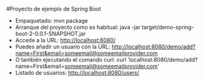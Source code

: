 #Proyecto de ejemplo de Spring Boot

- Empaquetado: mvn package
- Arranque del proyecto como es habitual: java -jar target/demo-spring-boot-2-0.0.1-SNAPSHOT.jar
- Accede a la URL: [http://localhost:8080/](http://localhost:8080/)
- Puedes añadir un usuario con la URL: [http://localhost:8080/demo/add?name=First&email=someemail@someemailprovider.com](http://localhost:8080/demo/add?name=First&email=someemail@someemailprovider.com)
- O también ejecutando el comando curl: curl 'localhost:8080/demo/add?name=First&email=someemail@someemailprovider.com'
- Listado de usuarios: [http://localhost:8080/users/](http://localhost:8080/users/) 

